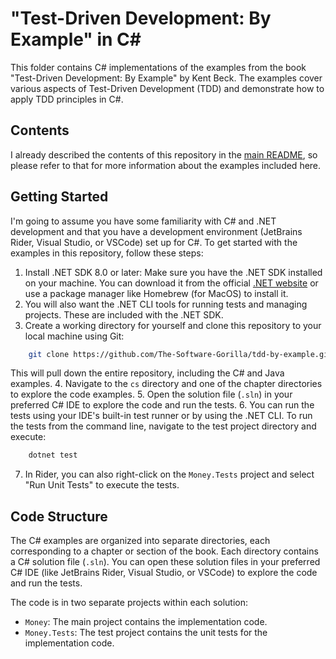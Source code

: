 # "Test-Driven Development: By Example" in C#

This folder contains C# implementations of the examples from the book "Test-Driven Development: By Example" by Kent 
Beck. The examples cover various aspects of Test-Driven Development (TDD) and demonstrate how to apply TDD principles in
C#.

## Contents
I already described the contents of this repository in the [main README](../README.md#structure-of-the-repository), so 
please refer to that for more information about the examples included here.

## Getting Started
I'm going to assume you have some familiarity with C# and .NET development and that you have a development environment
(JetBrains Rider, Visual Studio, or VSCode) set up for C#. 
To get started with the examples in this repository, follow these steps:
1. Install .NET SDK 8.0 or later: Make sure you have the .NET SDK installed on your machine. You can download it from 
the official [.NET website](https://dotnet.microsoft.com/download) or use a package manager like Homebrew (for MacOS) to 
install it.
2. You will also want the .NET CLI tools for running tests and managing projects. These are included with the .NET SDK.
3. Create a working directory for yourself and clone this repository to your local machine using Git:
```bash
    git clone https://github.com/The-Software-Gorilla/tdd-by-example.git
 ```
This will pull down the entire repository, including the C# and Java examples.
4. Navigate to the `cs` directory and one of the chapter directories to explore the code examples.
5. Open the solution file (`.sln`) in your preferred C# IDE to explore the code and run the tests.
6. You can run the tests using your IDE's built-in test runner or by using the .NET CLI. To run the tests from the
command line, navigate to the test project directory and execute:
```bash
    dotnet test
```
7. In Rider, you can also right-click on the `Money.Tests` project and select "Run Unit Tests" to execute the tests.

## Code Structure
The C# examples are organized into separate directories, each corresponding to a chapter or section of the book. Each 
directory contains a C# solution file (`.sln`). You can open these solution files in your preferred C# IDE (like 
JetBrains Rider, Visual Studio, or VSCode) to explore the code and run the tests.

The code is in two separate projects within each solution:
- `Money`: The main project contains the implementation code.
- `Money.Tests`: The test project contains the unit tests for the implementation code.
